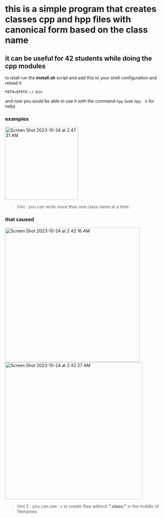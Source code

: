 # this is a simple program that creates classes cpp and hpp files with canonical form based on the class name
## it can be useful for 42 students while doing the cpp modules

to istall run the **install.sh** script and add this to your shell configuration and reload it

``` PATH=$PATH:~/.bin ```

and now you sould be able to use it with the command ```hpp``` (use ```hpp -h``` for help)

### examples

<img width="238" alt="Screen Shot 2023-10-24 at 2 47 31 AM" src="https://github.com/mohammad-baazza/42tools/assets/115046361/1366d134-8b0a-4c68-900d-3505efdadc54">

> hint : you can write more than one class name at a time.

### that caused

<img width="439" alt="Screen Shot 2023-10-24 at 2 42 16 AM" src="https://github.com/mohammad-baazza/42tools/assets/115046361/d543ba0e-f769-4744-9511-3a2b5da58074">
<img width="448" alt="Screen Shot 2023-10-24 at 2 42 27 AM" src="https://github.com/mohammad-baazza/42tools/assets/115046361/a9306b6d-a6eb-4ecf-a450-a31901c30661">


> hint 2 : you can use ```-s``` to create files without **".class."** in the middle of filenames

